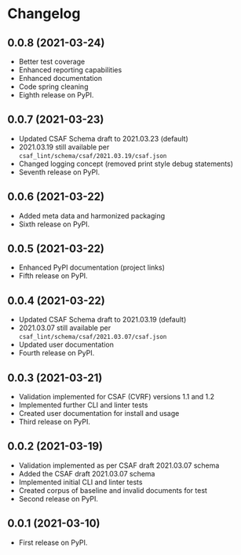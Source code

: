 # Changelog

## 0.0.8 (2021-03-24)

* Better test coverage
* Enhanced reporting capabilities
* Enhanced documentation
* Code spring cleaning
* Eighth release on PyPI.

## 0.0.7 (2021-03-23)

* Updated CSAF Schema draft to 2021.03.23 (default)
* 2021.03.19 still available per `csaf_lint/schema/csaf/2021.03.19/csaf.json`
* Changed logging concept (removed print style debug statements)
* Seventh release on PyPI.

## 0.0.6 (2021-03-22)

* Added meta data and harmonized packaging
* Sixth release on PyPI.

## 0.0.5 (2021-03-22)

* Enhanced PyPI documentation (project links)
* Fifth release on PyPI.

##  0.0.4 (2021-03-22)

* Updated CSAF Schema draft to 2021.03.19 (default)
* 2021.03.07 still available per `csaf_lint/schema/csaf/2021.03.07/csaf.json`
* Updated user documentation
* Fourth release on PyPI.

## 0.0.3 (2021-03-21)

* Validation implemented for CSAF (CVRF) versions 1.1 and 1.2
* Implemented further CLI and linter tests
* Created user documentation for install and usage
* Third release on PyPI.

## 0.0.2 (2021-03-19)

* Validation implemented as per CSAF draft 2021.03.07 schema
* Added the CSAF draft 2021.03.07 schema
* Implemented initial CLI and linter tests
* Created corpus of baseline and invalid documents for test
* Second release on PyPI.

## 0.0.1 (2021-03-10)

* First release on PyPI.
